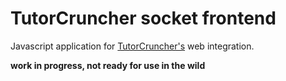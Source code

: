 TutorCruncher socket frontend
=============================

Javascript application for [TutorCruncher's](https://tutorcruncher.com) web integration.
 
**work in progress, not ready for use in the wild**
